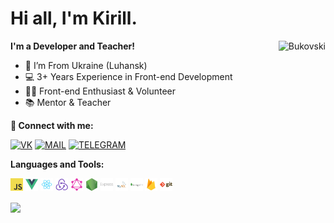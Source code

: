 # Hi all, I'm Kirill.

 <img align="right" src="https://komarev.com/ghpvc/?username=Bukovski&label=Profile%20Views%20&color=4680C2&style=flat-square" alt="Bukovski" />

**I'm a Developer and Teacher!**
- 📍 I’m From Ukraine (Luhansk)
- 💻 3+ Years Experience in Front-end Development
- 👨‍💻 Front-end Enthusiast & Volunteer
- 📚 Mentor & Teacher

**🤝 Connect with me:**

[<img alt="VK" src="https://img.shields.io/badge/vk-4680C2.svg?&style=for-the-badge&logo=vk&logoColor=fff" />][vk]
[<img alt="MAIL" src="https://img.shields.io/badge/mail-F59B0B.svg?&style=for-the-badge&logo=mail.ru&logoColor=fff" />][mail]
[<img alt="TELEGRAM" src="https://img.shields.io/badge/telegram-00d4ff.svg?&style=for-the-badge&logo=telegram&logoColor=fff" />][telegram]


**Languages and Tools:**  

<code><img height="20" src="https://raw.githubusercontent.com/github/explore/80688e429a7d4ef2fca1e82350fe8e3517d3494d/topics/javascript/javascript.png"></code>
<code><img height="20" src="https://raw.githubusercontent.com/github/explore/80688e429a7d4ef2fca1e82350fe8e3517d3494d/topics/vue/vue.png"></code>
<code><img height="20" src="https://raw.githubusercontent.com/github/explore/80688e429a7d4ef2fca1e82350fe8e3517d3494d/topics/react/react.png"></code>
<code><img height="20" src="https://raw.githubusercontent.com/github/explore/80688e429a7d4ef2fca1e82350fe8e3517d3494d/topics/redux/redux.png"></code>
<code><img height="20" src="https://raw.githubusercontent.com/github/explore/5c058a388828bb5fde0bcafd4bc867b5bb3f26f3/topics/graphql/graphql.png"></code>
<code><img height="20" src="https://raw.githubusercontent.com/github/explore/80688e429a7d4ef2fca1e82350fe8e3517d3494d/topics/nodejs/nodejs.png"></code>
<code><img height="20" src="https://raw.githubusercontent.com/github/explore/80688e429a7d4ef2fca1e82350fe8e3517d3494d/topics/express/express.png"></code>
<code><img height="20" src="https://raw.githubusercontent.com/github/explore/80688e429a7d4ef2fca1e82350fe8e3517d3494d/topics/mysql/mysql.png"></code>
<code><img height="20" src="https://raw.githubusercontent.com/github/explore/80688e429a7d4ef2fca1e82350fe8e3517d3494d/topics/mongodb/mongodb.png"></code>
<code><img height="20" src="https://raw.githubusercontent.com/github/explore/80688e429a7d4ef2fca1e82350fe8e3517d3494d/topics/firebase/firebase.png"></code>
<code><img height="20" src="https://raw.githubusercontent.com/github/explore/80688e429a7d4ef2fca1e82350fe8e3517d3494d/topics/git/git.png"></code>

<a href="https://github.com/iampawan">
  <img align="center" src="https://github-readme-stats.vercel.app/api/top-langs/?username=Bukovski&theme=light&hide_langs_below=1" />
</a>   




[vk]: https://vk.com/kirill_bukovski
[mail]: mailto:kmanankov@bk.ru
[telegram]: https://tlgg.ru/Kirill_Bukovski
